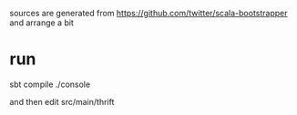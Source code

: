 sources are generated from https://github.com/twitter/scala-bootstrapper and arrange a bit

# run

   sbt compile
   ./console
   
and then edit src/main/thrift
